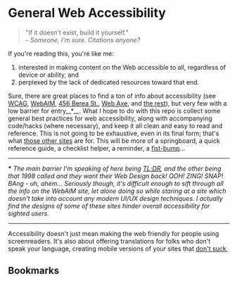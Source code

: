 General Web Accessibility
=========================

> "If it doesn't exist, build it yourself."<br>
> \- _Someone, I'm sure. Citations anyone?_

If you're reading this, you're like me: 

1. interested in making content on the Web accessible to all, regardless of device or ability, and
2. perplexed by the lack of dedicated resources toward that end.

Sure, there are great places to find a ton of info about accessibility \(see [WCAG][], [WebAIM][], [456 Berea St.][], [Web Axe][], and [the rest](#bookmarks)\), but very few with a low barrier for entry__*__. What I hope to do with this repo is collect some general best practices for web accessibility, along with accompanying code/hacks (where necessary), and keep it all clean and easy to read and reference. This is not going to be exhaustive, even in its final form; that's what [those other sites](#bookmarks) are for. This will be more of a springboard, a quick reference guide, a checklist helper, a reminder, a [fist-bump][]…

----

__*__ _The main barrier I'm speaking of here being [TL;DR][], and the other being that 1998 called and they want their Web Design back! OOH! ZING! SNAP! BAng - uh, ahem... Seriously though, it's difficult enough to sift through all the info on the WebAIM site, let alone doing so while staring at a site which doesn't take into account any modern UI/UX design techniques. I actually find the designs of some of these sites hinder overall accessibility for sighted users._

----

Accessibility doesn't just mean making the web friendly for people using screenreaders. It's also about offering translations for folks who don't speak your language, creating mobile versions of your sites that [don't suck][], 

## Bookmarks

[WCAG]: http://www.w3.org/TR/WCAG/
[WebAIM]: http://webaim.org/
[456 Berea St.]: http://www.456bereastreet.com/
[Web Axe]: http://webaxe.blogspot.com/
[fist-bump]: http://youtu.be/fOIM1_xOSro?t=3m21s
[TL;DR]: http://en.wikipedia.org/wiki/Wikipedia:Too_long;_didn't_read
[don't suck]: http://wtfmobileweb.com/